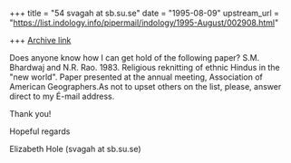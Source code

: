 +++
title = "54 svagah at sb.su.se"
date = "1995-08-09"
upstream_url = "https://list.indology.info/pipermail/indology/1995-August/002908.html"

+++
[Archive link](https://list.indology.info/pipermail/indology/1995-August/002908.html)

Does anyone know how I can get hold of the following paper?
S.M. Bhardwaj and N.R. Rao. 1983. Religious reknitting of ethnic Hindus in
the "new world". Paper presented at the annual meeting, Association of
American Geographers.As not to upset others on the list, please, answer
direct to my É-mail address.

Thank you!

Hopeful regards

Elizabeth Hole  (svagah at sb.su.se)







